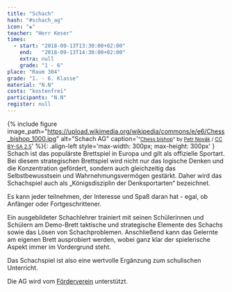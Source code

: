 ```yaml
---
title: "Schach"
hash: "#schach_ag"
icon: "♚"
teacher: "Herr Keser"
times:
  - start: "2018-09-13T13:30:00+02:00"
    end:   "2018-09-13T14:30:00+02:00"
    extra: null
    grade: "1 - 6"
place: "Raum 304"
grade: "1. - 6. Klasse"
material: "N.N"
costs: "kostenfrei"
participants: "N.N"
register: null
---
```

{% include figure image_path="https://upload.wikimedia.org/wikipedia/commons/e/e6/Chess_bishop_1000.jpg" alt="Schach AG"  caption='<small>"[Chess bishop](https://commons.wikimedia.org/wiki/File:Chess_bishop_1000.jpg)" by [Petr Novák](https://commons.wikimedia.org/wiki/User:Che) / [CC BY-SA 2.5](https://creativecommons.org/licenses/by-sa/2.5/)</small>' %}{: .align-left style='max-width: 300px; max-height: 300px' }
Schach ist das populärste Brettspiel in Europa und gilt als offizielle Sportart.
Bei diesem strategischen Brettspiel wird nicht nur das logische Denken und die
Konzentration gefördert, sondern auch gleichzeitig das Selbstbewusstsein und
Wahrnehmungsvermögen gestärkt. Daher wird das Schachspiel auch als
„Königsdisziplin der Denksportarten“ bezeichnet.

Es kann jeder teilnehmen, der Interesse und Spaß daran hat - egal, ob Anfänger
oder Fortgeschrittener.

Ein ausgebildeter Schachlehrer trainiert mit seinen Schülerinnen und Schülern am
Demo-Brett taktische und strategische Elemente des Schachs sowie das Lösen von
Schachproblemen. Anschließend kann das Gelernte am eigenen Brett ausprobiert
werden, wobei ganz klar der spielerische Aspekt immer im Vordergrund steht.

Das Schachspiel ist also eine wertvolle Ergänzung zum schulischen Unterricht.

Die AG wird vom
[Förderverein](https://www.foerderverein-brandwerder.de/schach-ag-der-grundschule-brandwerder)
unterstützt.
